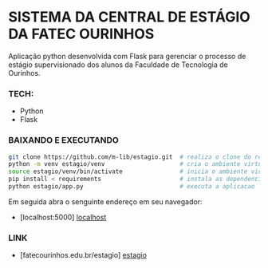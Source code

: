 # SISTEMA DA CENTRAL DE ESTÁGIO DA FATEC OURINHOS

Aplicação python desenvolvida com Flask para gerenciar o processo de estágio supervisionado dos alunos da Faculdade de Tecnologia de Ourinhos.

### TECH:

* Python
* Flask

### BAIXANDO E EXECUTANDO
```bash
git clone https://github.com/m-lib/estagio.git  # realiza o clone do repositorio
python -m venv estagio/venv                     # cria o ambiente virtual
source estagio/venv/bin/activate                # inicia o ambiente virtual
pip install < requirements                      # instala as dependencias 
python estagio/app.py                           # executa a aplicacao
```

Em seguida abra o senguinte endereço em seu navegador:
* [localhost:5000] [localhost]

### LINK

* [fatecourinhos.edu.br/estagio] [estagio]

[localhost]: <http://localhost:5000>
[estagio]: <https://fatecourinhos.edu.br/estagio>
